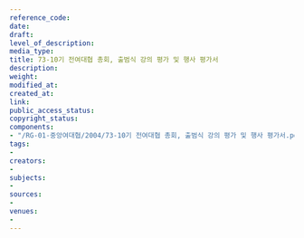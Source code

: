 ```yaml
---
reference_code: 
date: 
draft: 
level_of_description: 
media_type: 
title: 73-10기 전여대협 총회, 출범식 강의 평가 및 행사 평가서
description: 
weight: 
modified_at: 
created_at: 
link: 
public_access_status: 
copyright_status: 
components:
- "/RG-01-중앙여대협/2004/73-10기 전여대협 총회, 출범식 강의 평가 및 행사 평가서.pdf"
tags:
- 
creators:
- 
subjects:
- 
sources:
- 
venues:
- 
---
```

